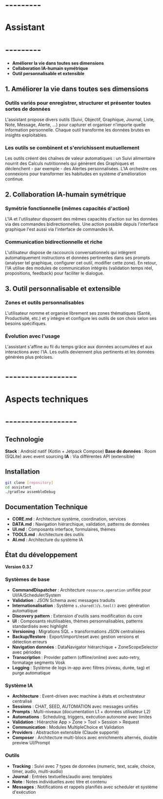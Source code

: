 # --------- #
# Assistant #
# --------- #

- **Améliorer la vie dans toutes ses dimensions**
- **Collaboration IA-humain symétrique** 
- **Outil personnalisable et extensible**

## 1. Améliorer la vie dans toutes ses dimensions

### Outils variés pour enregistrer, structurer et présenter toutes sortes de données
L'assistant propose divers outils (Suivi, Objectif, Graphique, Journal, Liste, Note, Message, Alerte, ...) pour capturer et organiser n'importe quelle information personnelle. Chaque outil transforme les données brutes en insights exploitables.

### Les outils se combinent et s'enrichissent mutuellement
Les outils créent des chaînes de valeur automatiques : un Suivi alimentaire nourrit des Calculs nutritionnels qui génèrent des Graphiques et déclenchent - par exemple - des Alertes personnalisées. L'IA orchestre ces connexions pour transformer les habitudes en système d'amélioration continue.


## 2. Collaboration IA-humain symétrique

### Symétrie fonctionnelle (mêmes capacités d'action)
L'IA et l'utilisateur disposent des mêmes capacités d'action sur les données via des commandes bidirectionnelles. Une action possible depuis l'interface graphique l'est aussi via l'interface de commandes IA.

### Communication bidirectionnelle et riche
L'utilisateur dispose de raccourcis conversationnels qui intègrent automatiquement instructions et données pertinentes dans ses prompts (analyser tel graphique, configurer cet outil, modifier cette zone). En retour, l'IA utilise des modules de communication intégrés (validation temps réel, propositions, feedback) pour faciliter le dialogue.


## 3. Outil personnalisable et extensible

### Zones et outils personnalisables
L'utilisateur nomme et organise librement ses zones thématiques (Santé, Productivité, etc.) et y intègre et configure les outils de son choix selon ses besoins spécifiques.

### Évolution avec l'usage
L'assistant s'affine au fil du temps grâce aux données accumulées et aux interactions avec l'IA. Les outils deviennent plus pertinents et les données générées plus précises.


# ------------------ #
# Aspects techniques #
# ------------------ #

## Technologie

**Stack** : Android natif (Kotlin + Jetpack Compose)
**Base de données** : Room (SQLite) avec event sourcing
**IA** : Via différentes API (extensible)


## Installation

```bash
git clone [repository]
cd assistant
./gradlew assembleDebug
```

## Documentation Technique

- **CORE.md** : Architecture système, coordination, services
- **DATA.md** : Navigation hiérarchique, validation, patterns de données
- **UI.md** : Composants interface, formulaires, thèmes
- **TOOLS.md** : Architecture des outils
- **AI.md** : Architecture du système IA



## État du développement

**Version 0.3.7**

### Systèmes de base

- **CommandDispatcher** : Architecture `resource.operation` unifiée pour UI/IA/Scheduler/System
- **Validation** : JSON Schema avec messages traduits
- **Internationalisation** : Système `s.shared()`/`s.tool()` avec génération automatique
- **Discovery pattern** : Extension d'outils sans modification du core
- **UI** : Composants réutilisables, thèmes personnalisables, patterns standardisés avec highlight
- **Versioning** : Migrations SQL + transformations JSON centralisées
- **Backup/Restore** : Export/import/reset avec gestion versions et détection erreurs
- **Navigation données** : DataNavigator hiérarchique + ZoneScopeSelector avec périodes
- **Transcription** : Provider pattern (offline/online) avec auto-retry, formatage segments Vosk
- **Logging** : Système de logs in-app avec filtres (niveau, durée, tag) et purge automatique

### Système IA

- **Architecture** : Event-driven avec machine à états et orchestrateur centralisé
- **Sessions** : CHAT, SEED, AUTOMATION avec messages unifiés
- **Prompts** : Multi-niveaux (documentation L1 + données utilisateur L2)
- **Automations** : Scheduling, triggers, exécution autonome avec limites
- **Validation** : Hiérarchie App > Zone > Tool > Session > Request
- **Communication** : Modules MultipleChoice et Validation
- **Providers** : Abstraction extensible (Claude supporté)
- **Composer** : Architecture multi-blocs avec enrichments alternés, double preview UI/Prompt

### Outils

- **Tracking** : Suivi avec 7 types de données (numeric, text, scale, choice, timer, audio, multi-audio)
- **Journal** : Entrées textuelles/audio avec templates
- **Note** : Notes individuelles avec titre et contenu
- **Messages** : Notifications et rappels planifiés avec scheduler et système d'exécution



